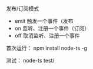 发布/订阅模式
* emit 触发一个事件（发布
* on 监听、注册一个事件（订阅）
* off 取消监听、注册一个事件

首次运行： 
npm install node-ts -g

测试：
node-ts test/
